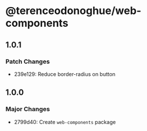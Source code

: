 # @terenceodonoghue/web-components

## 1.0.1

### Patch Changes

- 239e129: Reduce border-radius on button

## 1.0.0

### Major Changes

- 2799d40: Create `web-components` package
